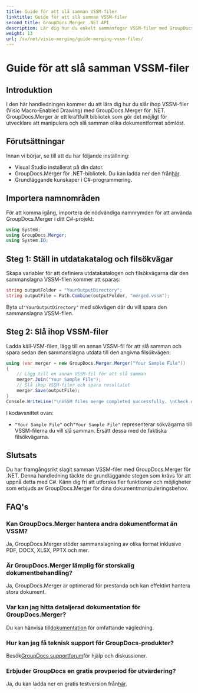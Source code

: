 ```yaml
---
title: Guide för att slå samman VSSM-filer
linktitle: Guide för att slå samman VSSM-filer
second_title: GroupDocs.Merger .NET API
description: Lär dig hur du enkelt sammanfogar VSSM-filer med GroupDocs.Merger för .NET. Steg-för-steg-guide för C#-utvecklare.
weight: 13
url: /sv/net/visio-merging/guide-merging-vssm-files/
---
```


# Guide för att slå samman VSSM-filer

## Introduktion
I den här handledningen kommer du att lära dig hur du slår ihop VSSM-filer (Visio Macro-Enabled Drawing) med GroupDocs.Merger för .NET. GroupDocs.Merger är ett kraftfullt bibliotek som gör det möjligt för utvecklare att manipulera och slå samman olika dokumentformat sömlöst.
## Förutsättningar
Innan vi börjar, se till att du har följande inställning:
- Visual Studio installerat på din dator.
-  GroupDocs.Merger för .NET-bibliotek. Du kan ladda ner den från[här](https://releases.groupdocs.com/merger/net/).
- Grundläggande kunskaper i C#-programmering.

## Importera namnområden
För att komma igång, importera de nödvändiga namnrymden för att använda GroupDocs.Merger i ditt C#-projekt:
```csharp
using System; 
using GroupDocs.Merger;
using System.IO;
```
## Steg 1: Ställ in utdatakatalog och filsökvägar
Skapa variabler för att definiera utdatakatalogen och filsökvägarna där den sammanslagna VSSM-filen kommer att sparas:
```csharp
string outputFolder = "YourOutputDirectory";
string outputFile = Path.Combine(outputFolder, "merged.vssm");
```
 Byta ut`"YourOutputDirectory"` med sökvägen där du vill spara den sammanslagna VSSM-filen.
## Steg 2: Slå ihop VSSM-filer
Ladda käll-VSM-filen, lägg till en annan VSSM-fil för att slå samman och spara sedan den sammanslagna utdata till den angivna filsökvägen:
```csharp
using (var merger = new GroupDocs.Merger.Merger("Your Sample File"))
{
    // Lägg till en annan VSSM-fil för att slå samman
    merger.Join("Your Sample File");
    // Slå ihop VSSM-filer och spara resultatet
    merger.Save(outputFile);
}
Console.WriteLine("\nVSSM files merge completed successfully. \nCheck output in {0}", outputFolder);
```
I kodavsnittet ovan:
- `"Your Sample File"` och`"Your Sample File"` representerar sökvägarna till VSSM-filerna du vill slå samman. Ersätt dessa med de faktiska filsökvägarna.

## Slutsats
Du har framgångsrikt slagit samman VSSM-filer med GroupDocs.Merger för .NET. Denna handledning täckte de grundläggande stegen som krävs för att uppnå detta med C#. Känn dig fri att utforska fler funktioner och möjligheter som erbjuds av GroupDocs.Merger för dina dokumentmanipuleringsbehov.

## FAQ's
### Kan GroupDocs.Merger hantera andra dokumentformat än VSSM?
Ja, GroupDocs.Merger stöder sammanslagning av olika format inklusive PDF, DOCX, XLSX, PPTX och mer.
### Är GroupDocs.Merger lämplig för storskalig dokumentbehandling?
Ja, GroupDocs.Merger är optimerad för prestanda och kan effektivt hantera stora dokument.
### Var kan jag hitta detaljerad dokumentation för GroupDocs.Merger?
 Du kan hänvisa till[dokumentation](https://tutorials.groupdocs.com/merger/net/) för omfattande vägledning.
### Hur kan jag få teknisk support för GroupDocs-produkter?
 Besök[GroupDocs supportforum](https://forum.groupdocs.com/c/merger/32)för hjälp och diskussioner.
### Erbjuder GroupDocs en gratis provperiod för utvärdering?
 Ja, du kan ladda ner en gratis testversion från[här](https://releases.groupdocs.com/).
